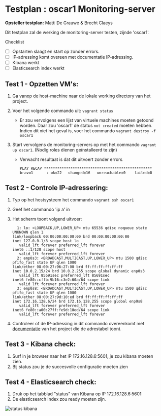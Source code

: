 # Testplan : oscar1 Monitoring-server

**Opsteller testplan:** Matti De Grauwe & Brecht Claeys

Dit testplan zal de werking de monitoring-server testen, zijnde 'oscar1'.

Checklist

- [ ] Opstarten slaagt en start op zonder errors.
- [ ] IP-adressing komt overeen met documentatie IP-adressing.
- [ ] Kibana werkt
- [ ] Elasticsearch index werkt

## Test 1 - Opzetten VM's:

1. Ga vanop de host-machine naar de lokale working directory van het project.
2. Voer het volgende commando uit: `vagrant status`

    - Er zou vervolgens een lijst van virtuele machines moeten getoond worden. Daar zou 'oscar1' de status `not created` moeten hebben. Indien dit niet het geval is, voer het commando `vagrant destroy -f oscar1`
3. Start vervolgens de monitoring-servers op met het commando `vagrant up oscar1`. (Nodig roles dienen geïnstalleerd te zijn)
    - Verwacht resultaat is dat dit uitvoert zonder errors.
      ```
      PLAY RECAP *************************************************
      bravo1      : ok=22   changed=16   unreachable=0    failed=0
      ```

 ## Test 2 - Controle IP-adressering:  

1. Typ op het hostsysteem het commando `vagrant ssh oscar1`
2. Geef het commando 'ip a' in
3. Het scherm toont volgend uitvoer:

    ```
      1: lo: <LOOPBACK,UP,LOWER_UP> mtu 65536 qdisc noqueue state UNKNOWN qlen 1
    link/loopback 00:00:00:00:00:00 brd 00:00:00:00:00:00
    inet 127.0.0.1/8 scope host lo
       valid_lft forever preferred_lft forever
    inet6 ::1/128 scope host
       valid_lft forever preferred_lft forever
      2: enp0s3: <BROADCAST,MULTICAST,UP,LOWER_UP> mtu 1500 qdisc pfifo_fast state UP qlen 1000
    link/ether 08:00:27:96:27:00 brd ff:ff:ff:ff:ff:ff
    inet 10.0.2.15/24 brd 10.0.2.255 scope global dynamic enp0s3
       valid_lft 85691sec preferred_lft 85691sec
    inet6 fe80::cffb:9b16:c3e2:60a/64 scope link
       valid_lft forever preferred_lft forever
      3: enp0s8: <BROADCAST,MULTICAST,UP,LOWER_UP> mtu 1500 qdisc pfifo_fast state UP qlen 1000
    link/ether 08:00:27:9d:10:ed brd ff:ff:ff:ff:ff:ff
    inet 172.16.128.6/24 brd 172.16.128.255 scope global enp0s8
       valid_lft forever preferred_lft forever
    inet6 fe80::a00:27ff:fe9d:10ed/64 scope link
       valid_lft forever preferred_lft forever
    ```
4.  Controleer of de IP-adressing in dit commando overeenkomt met [documentatie](https://github.com/HoGentTIN/p3ops-green/blob/master/doc/ip-subnetting.md) van het project die de adrestabel toont.

## Test 3 - Kibana check:  

1. Surf in je browser naar het IP 172.16.128.6:5601, je zou kibana moeten zien.
2. Bij status zou je de succesvolle configuratie moeten zien

## Test 4 - Elasticsearch check:

1. Druk op het tabblad "status" van Kibana op IP 172.16.128.6:5601
2. De elasticsearch index zou ready moeten zijn.

![status kibana](https://i.imgur.com/z30lfjT.png)
